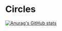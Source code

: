 # Circles
[![Anurag's GitHub stats](https://github-readme-stats.vercel.app/api?username=circleswerun)](https://github.com/anuraghazra/github-readme-stats)
